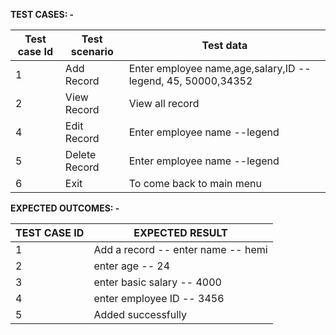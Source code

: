 **TEST CASES: -**

| **Test case Id** | **Test scenario** | **Test data** |
| --- | --- | --- |
| 1 | Add Record | Enter employee name,age,salary,ID -- legend, 45, 50000,34352|
| 2 | View Record | View all record|
| 4 | Edit Record | Enter employee name --legend |
| 5 | Delete Record | Enter employee name --legend |
| 6 | Exit | To come back to main menu |

 

**EXPECTED OUTCOMES: -**

| **TEST CASE ID** | **EXPECTED RESULT** |
| --- | --- |
| 1 | Add a record -- enter name -- hemi |
| 2 | enter age -- 24|
| 3 | enter basic salary -- 4000 |
| 4 | enter employee ID -- 3456 |
| 5 | Added successfully |

